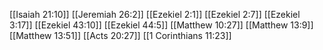 [[Isaiah 21:10]]
[[Jeremiah 26:2]]
[[Ezekiel 2:1]]
[[Ezekiel 2:7]]
[[Ezekiel 3:17]]
[[Ezekiel 43:10]]
[[Ezekiel 44:5]]
[[Matthew 10:27]]
[[Matthew 13:9]]
[[Matthew 13:51]]
[[Acts 20:27]]
[[1 Corinthians 11:23]]
